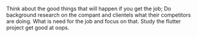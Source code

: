 
Think about the good things that will happen if you get the job;
Do background research on the compant and clientels
 what their competitors are doing. What is need for the job and focus on that.
Study the flutter project get good at oops. 